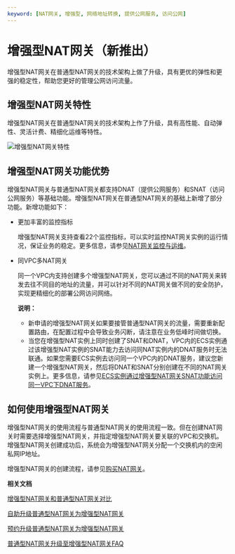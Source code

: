 ```yaml
---
keyword: [NAT网关, 增强型, 网络地址转换, 提供公网服务, 访问公网]
---
```


# 增强型NAT网关（新推出）

增强型NAT网关在普通型NAT网关的技术架构上做了升级，具有更优的弹性和更强的稳定性，帮助您更好的管理公网访问流量。

## 增强型NAT网关特性

增强型NAT网关在普通型NAT网关的技术架构上作了升级，具有高性能、自动弹性、灵活计费、精细化运维等特性。

![增强型NAT网关特性](https://static-aliyun-doc.oss-accelerate.aliyuncs.com/assets/img/zh-CN/3082659951/p147923.png)

## 增强型NAT网关功能优势

增强型NAT网关与普通型NAT网关都支持DNAT（提供公网服务）和SNAT（访问公网服务）等基础功能。增强型NAT网关在普通型NAT网关的基础上新增了部分功能。新增功能如下：

-   更加丰富的监控指标

    增强型NAT网关支持查看22个监控指标，可以实时监控NAT网关实例的运行情况，保证业务的稳定。更多信息，请参见[NAT网关监控与运维](/intl.zh-CN/控制台操作指南/NAT网关监控与运维.md)。

-   同VPC多NAT网关

    同一个VPC内支持创建多个增强型NAT网关，您可以通过不同的NAT网关来转发去往不同目的地址的流量，并可以针对不同的NAT网关做不同的安全防护，实现更精细化的部署公网访问网络。

    **说明：**

    -   新申请的增强型NAT网关如果要接管普通型NAT网关的流量，需要重新配置路由，在配置过程中会导致业务闪断，请注意在业务低峰时间做切换。
    -   当您在增强型NAT实例上同时创建了SNAT和DNAT，VPC内的ECS实例通过该增强型NAT实例的SNAT能力去访问同NAT实例内的DNAT服务时无法联通。如果您需要ECS实例去访问同一个VPC内的DNAT服务，建议您新建一个增强型NAT网关，然后将DNAT和SNAT分别创建在不同的NAT网关实例上。更多信息，请参见[ECS实例通过增强型NAT网关SNAT功能访问同一VPC下DNAT服务](/intl.zh-CN/最佳实践/ECS实例通过增强型NAT网关SNAT功能访问同一VPC下DNAT服务.md)。

## 如何使用增强型NAT网关

增强型NAT网关的使用流程与普通型NAT网关的使用流程一致。但在创建NAT网关时需要选择增强型NAT网关，并指定增强型NAT网关要关联的VPC和交换机。增强型NAT网关创建成功后，系统会为增强型NAT网关分配一个交换机内的空闲私网IP地址。

增强型NAT网关的创建流程，请参见[购买NAT网关](/intl.zh-CN/购买指南/购买NAT网关.md)。

**相关文档**  


[增强型NAT网关和普通型NAT网关对比](/intl.zh-CN/网关类型/增强型NAT网关和普通型NAT网关对比.md)

[自助升级普通型NAT网关为增强型NAT网关](/intl.zh-CN/网关类型/自助升级普通型NAT网关为增强型NAT网关.md)

[预约升级普通型NAT网关为增强型NAT网关](/intl.zh-CN/网关类型/预约升级普通型NAT网关为增强型NAT网关.md)

[普通型NAT网关升级至增强型NAT网关FAQ](/intl.zh-CN/常见问题/普通型NAT网关升级至增强型NAT网关FAQ.md)

